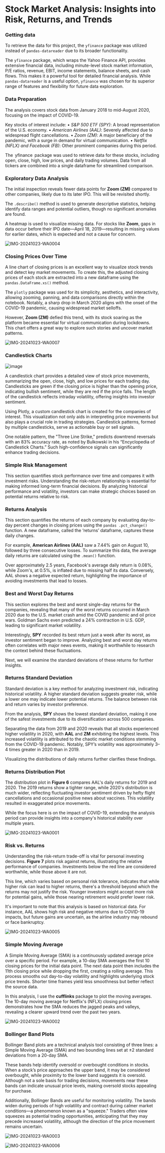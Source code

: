 # Stock Market Analysis: Insights into Risk, Returns, and Trends

### Getting data 

To retrieve the data for this project, the `yfinance` package was utilized instead of `pandas-datareader` due to its broader functionality. 

The `yfinance` package, which wraps the Yahoo Finance API, provides extensive financial data, including minute-level stock market information, P/E ratios, revenue, EBIT, income statements, balance sheets, and cash flows. This makes it a powerful tool for detailed financial analysis. While `pandas-datareader` is a useful option, `yfinance` was chosen for its superior range of features and flexibility for future data exploration.

### Data Preparation

The analysis covers stock data from January 2018 to mid-August 2020, focusing on the impact of COVID-19.

Key stocks of interest include:
•⁠  ⁠*S&P 500 ETF (SPY)*: A broad representation of the U.S. economy.
•⁠  ⁠*American Airlines (AAL)*: Severely affected due to widespread flight cancellations.
•⁠  ⁠*Zoom (ZM)*: A major beneficiary of the pandemic, with a surge in demand for virtual communication.
•⁠  ⁠*Netflix (NFLX) and Facebook (FB)*: Other prominent companies during this period.

The ⁠ yfinance ⁠ package was used to retrieve data for these stocks, including open, close, high, low prices, and daily trading volumes. Data from all tickers are combined into a single dataframe for streamlined comparison.

### Exploratory Data Analysis

The initial inspection reveals fewer data points for **Zoom (ZM)** compared to other companies, likely due to its later IPO. This will be revisited shortly. 

The `.describe()` method is used to generate descriptive statistics, helping identify data ranges and potential outliers, though no significant anomalies are found.

A heatmap is used to visualize missing data. For stocks like **Zoom**, gaps in data occur before their IPO date—April 18, 2019—resulting in missing values for earlier dates, which is expected and not a cause for concern.

![IMG-20241023-WA0004](https://github.com/user-attachments/assets/0124459a-11f8-4c10-827c-64de9a8c7693)

### Closing Prices Over Time

A line chart of closing prices is an excellent way to visualize stock trends and detect key market movements. To create this, the adjusted closing prices of each stock are extracted into a new dataframe using the `pandas.DataFrame.xs()` method.

The `plotly` package was used for its simplicity, aesthetics, and interactivity, allowing zooming, panning, and data comparisons directly within the notebook. Notably, a sharp drop in March 2020 aligns with the onset of the COVID-19 pandemic, causing widespread market selloffs.

However, **Zoom (ZM)** defied this trend, with its stock soaring as the platform became essential for virtual communication during lockdowns. This chart offers a great way to explore such stories and uncover market patterns.

![IMG-20241023-WA0007](https://github.com/user-attachments/assets/8196ce4c-c951-4859-9834-7f5241ad3611)

### Candlestick Charts

![image](https://github.com/user-attachments/assets/3ae4bf4b-1d9b-4e63-ade2-2d8aca537d9d)

A candlestick chart provides a detailed view of stock price movements, summarizing the open, close, high, and low prices for each trading day. Candlesticks are green if the closing price is higher than the opening price, indicating bullish sentiment, while they are red if the price falls. The length of the candlestick reflects intraday volatility, offering insights into investor sentiment.

Using Plotly, a custom candlestick chart is created for the companies of interest. This visualization not only aids in interpreting price movements but also plays a crucial role in trading strategies. Candlestick patterns, formed by multiple candlesticks, serve as actionable buy or sell signals. 

One notable pattern, the "Three Line Strike," predicts downtrend reversals with an 83% accuracy rate, as noted by Bulkowski in his “Encyclopedia of Candlestick Charts.” Such high-confidence signals can significantly enhance trading decisions.

### Simple Risk Management

This section quantifies stock performance over time and compares it with investment risks. Understanding the risk-return relationship is essential for making informed long-term financial decisions. By analyzing historical performance and volatility, investors can make strategic choices based on potential returns relative to risk.

### Returns Analysis

This section quantifies the returns of each company by evaluating day-to-day percent changes in closing prices using the `pandas .pct_change()` function. A new dataframe, called the ‘returns’ dataframe, captures these daily changes.

For example, **American Airlines (AAL)** saw a 7.44% gain on August 10, followed by three consecutive losses. To summarize this data, the average daily returns are calculated using the `.mean()` function.

Over approximately 2.5 years, Facebook's average daily return is 0.08%, while Zoom's, at 0.5%, is inflated due to missing half its data. Conversely, AAL shows a negative expected return, highlighting the importance of avoiding investments that lead to losses.


### Best and Worst Day Returns

This section explores the best and worst single-day returns for the companies, revealing that many of the worst returns occurred in March 2020 due to the U.S. market crash amid the COVID pandemic and oil price wars. Goldman Sachs even predicted a 24% contraction in U.S. GDP, leading to significant market volatility.

Interestingly, **SPY** recorded its best return just a week after its worst, as investor sentiment began to improve. Analyzing best and worst day returns often correlates with major news events, making it worthwhile to research the context behind these fluctuations.

Next, we will examine the standard deviations of these returns for further insights.

### Returns Standard Deviation

Standard deviation is a key method for analyzing investment risk, indicating historical volatility. A higher standard deviation suggests greater risk, while a lower one may indicate lower potential returns. The balance between risk and return varies by investor preference.

From the analysis, **SPY** shows the lowest standard deviation, making it one of the safest investments due to its diversification across 500 companies. 

Separating the data from 2019 and 2020 reveals that all stocks experienced higher volatility in 2020, with **AAL** and **ZM** exhibiting the highest levels. This increased volatility is attributed to the chaotic market conditions stemming from the COVID-19 pandemic. Notably, SPY’s volatility was approximately 3–4 times greater in 2020 than in 2019. 

Visualizing the distributions of daily returns further clarifies these findings.

### Returns Distribution Plot

The distribution plot in **Figure 6** compares AAL's daily returns for 2019 and 2020. The 2019 returns show a tighter range, while 2020's distribution is much wider, reflecting fluctuating investor sentiment driven by hefty flight cancellations and occasional positive news about vaccines. This volatility resulted in exaggerated price movements. 

While the focus here is on the impact of COVID-19, extending the analysis period can provide insights into a company's historical stability over multiple years.

![IMG-20241023-WA0001](https://github.com/user-attachments/assets/0c4cdf18-1c91-4d12-87bc-6216381cafc7)

### Risk vs. Returns

Understanding the risk-return trade-off is vital for personal investing decisions. **Figure 7** plots risk against returns, illustrating the relative performance of companies. Investments below the red line are considered worthwhile, while those above it are not. 

This line, which varies based on personal risk tolerance, indicates that while higher risk can lead to higher returns, there's a threshold beyond which the returns may not justify the risk. Younger investors might accept more risk for potential gains, while those nearing retirement would prefer lower risk. 

It's important to note that this analysis is based on historical data. For instance, AAL shows high risk and negative returns due to COVID-19 impacts, but future gains are uncertain, as the airline industry may rebound or face bankruptcy.

![IMG-20241023-WA0005](https://github.com/user-attachments/assets/f1e44deb-689a-45d9-8ac0-996d5bbb7163)

### Simple Moving Average

A Simple Moving Average (SMA) is a continuously updated average price over a specific period. For example, a 10-day SMA averages the first 10 closing prices for the initial data point. The next data point then includes the 11th closing price while dropping the first, creating a rolling average. This process smooths out day-to-day volatility and highlights underlying stock price trends. Shorter time frames yield less smoothness but better reflect the source data.

In this analysis, I use the **cufflinks** package to plot the moving averages. The 10-day moving average for Netflix's (NFLX) closing prices demonstrates how the SMA reduces the jagged peaks and valleys, revealing a clearer upward trend over the past two years.

![IMG-20241023-WA0002](https://github.com/user-attachments/assets/2742726b-d033-4620-8d23-5a2d2afb184e)

### Bollinger Band Plots

Bollinger Band plots are a technical analysis tool consisting of three lines: a Simple Moving Average (SMA) and two bounding lines set at ±2 standard deviations from a 20-day SMA. 

These bands help identify oversold or overbought conditions in stocks. When a stock’s price approaches the upper band, it may be considered overbought, while proximity to the lower band suggests it is oversold. Although not a sole basis for trading decisions, movements near these bands can indicate unusual price levels, making oversold stocks appealing for purchase.

Additionally, Bollinger Bands are useful for monitoring volatility. The bands widen during periods of high volatility and contract during calmer market conditions—a phenomenon known as a "squeeze." Traders often view squeezes as potential trading opportunities, anticipating that they may precede increased volatility, although the direction of the price movement remains uncertain.

![IMG-20241023-WA0003](https://github.com/user-attachments/assets/e7644df0-7519-4451-8afe-24eb74ce1e2b)

![IMG-20241023-WA0006](https://github.com/user-attachments/assets/933ec9e8-4272-4b69-a00d-42453a238049)
